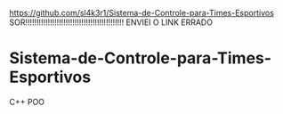 https://github.com/sl4k3r1/Sistema-de-Controle-para-Times-Esportivos
SOR!!!!!!!!!!!!!!!!!!!!!!!!!!!!!!!!!!!!!!!!!!!!
ENVIEI O LINK ERRADO
# Sistema-de-Controle-para-Times-Esportivos
C++
POO



